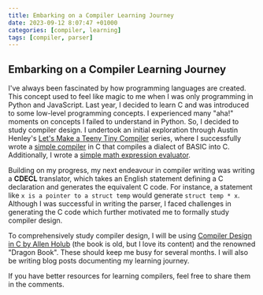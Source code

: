 ```yaml
---
title: Embarking on a Compiler Learning Journey 
date: 2023-09-12 8:07:47 +01000
categories: [compiler, learning]
tags: [compiler, parser] 
--- 
```


## Embarking on a Compiler Learning Journey
I've always been fascinated by how programming languages are created. This concept used to feel like magic to me when I was only programming in Python and JavaScript. Last year, I decided to learn C and was introduced to some low-level programming concepts. I experienced many "aha!" moments on concepts I failed to understand in Python. So, I decided to study compiler design. I undertook an initial exploration through Austin Henley's [Let's Make a Teeny Tiny Compiler](https://austinhenley.com/blog/teenytinycompiler3.html) series,  where I successfully wrote a [simple compiler](https://github.com/danieldamilare/simple_compiler) in C that compiles a dialect of BASIC into C. Additionally, I wrote a [simple math expression evaluator](https://github.com/danieldamilare/math_evaluator). 


Building on my progress, my next endeavour in compiler writing was writing a __CDECL__ translator, which takes an English statement defining a C  declaration and generates the equivalent C code. For instance, a statement like ```x is a pointer to a struct temp```  would generate ```struct temp * x```. Although I was successful in writing the parser, I faced challenges in generating the C code which further motivated me to formally study compiler design.

To comprehensively study compiler design, I will be using [Compiler Design in C by Allen Holub](https://holub.com/goodies/compiler/compilerDesignInC.pdf) (the book is old, but I love its content) and the renowned "Dragon Book". These should keep me busy for several months. I will also be writing blog posts documenting my learning journey.

If you have better resources for learning compilers, feel free to share them in the comments.
